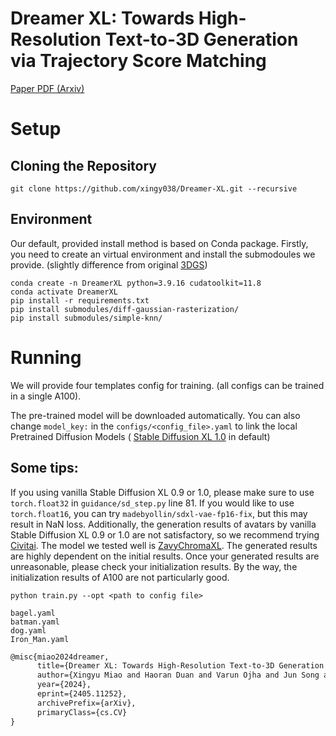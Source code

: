 # Dreamer XL: Towards High-Resolution Text-to-3D Generation via Trajectory Score Matching

[Paper PDF (Arxiv)](https://arxiv.org/abs/2405.11252)

# Setup

## Cloning the Repository

```shell
git clone https://github.com/xingy038/Dreamer-XL.git --recursive
```

## Environment
Our default, provided install method is based on Conda package.
Firstly, you need to create an virtual environment and install the submodoules we provide. (slightly difference from original [3DGS](https://github.com/graphdeco-inria/gaussian-splatting))
```shell
conda create -n DreamerXL python=3.9.16 cudatoolkit=11.8
conda activate DreamerXL
pip install -r requirements.txt
pip install submodules/diff-gaussian-rasterization/
pip install submodules/simple-knn/
```

# Running
We will provide four templates config for training. (all configs can be trained in a single A100).

The pre-trained model will be downloaded automatically. You can also change ```model_key:``` in the ```configs/<config_file>.yaml``` to link the local Pretrained Diffusion Models ( [Stable Diffusion XL 1.0](https://huggingface.co/stabilityai/stable-diffusion-xl-base-1.0/tree/main) in default)

## Some tips:

If you using vanilla Stable Diffusion XL 0.9 or 1.0, please make sure to use ```torch.float32``` in ```guidance/sd_step.py``` line 81. If you would like to use ```torch.float16```, you can try ```madebyollin/sdxl-vae-fp16-fix```, but this may result in NaN loss. Additionally, the generation results of avatars by vanilla Stable Diffusion XL 0.9 or 1.0 are not satisfactory, so we recommend trying [Civitai](https://civitai.com/). The model we tested well is [ZavyChromaXL](https://civitai.com/models/119229/zavychromaxl). The generated results are highly dependent on the initial results. Once your generated results are unreasonable, please check your initialization results. By the way, the initialization results of A100 are not particularly good.

```shell
python train.py --opt <path to config file>
```

```shell
bagel.yaml
batman.yaml
dog.yaml
Iron_Man.yaml
```


```latex
@misc{miao2024dreamer,
      title={Dreamer XL: Towards High-Resolution Text-to-3D Generation via Trajectory Score Matching}, 
      author={Xingyu Miao and Haoran Duan and Varun Ojha and Jun Song and Tejal Shah and Yang Long and Rajiv Ranjan},
      year={2024},
      eprint={2405.11252},
      archivePrefix={arXiv},
      primaryClass={cs.CV}
}
```
